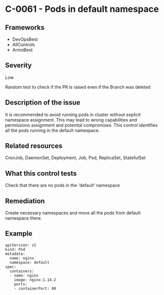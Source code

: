 # C-0061 - Pods in default namespace

## Frameworks
* DevOpsBest
* AllControls
* ArmoBest
 
## Severity
Low


Random test to check if the PR is raised even if the Branch was deleted

## Description of the issue
It is recommended to avoid running pods in cluster without explicit namespace assignment. This may lead to wrong capabilities and permissions assignment and potential compromises. This control identifies all the pods running in the default namespace.
 
## Related resources
CronJob, DaemonSet, Deployment, Job, Pod, ReplicaSet, StatefulSet
 
## What this control tests 
Check that there are no pods in the 'default' namespace
 
## Remediation
Create necessary namespaces and move all the pods from default namespace there.
 
## Example
```
apiVersion: v1
kind: Pod
metadata:
  name: nginx
  namespace: default
spec:
  containers:
  - name: nginx
    image: nginx:1.14.2
    ports:
    - containerPort: 80
```
